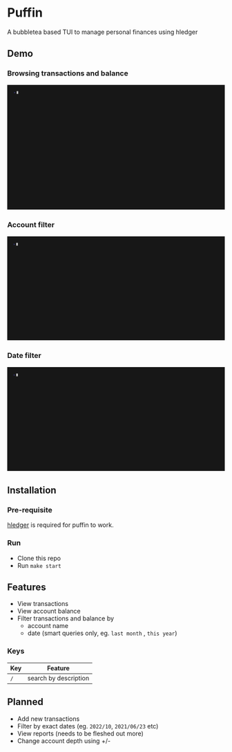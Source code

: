 # Puffin
A bubbletea based TUI to manage personal finances using hledger

## Demo

### Browsing transactions and balance

<a href="./altscreen-toggle/main.go">
  <img width="750" src="gifs/browse.gif" />
</a>

### Account filter

<a href="./altscreen-toggle/main.go">
  <img width="750" src="gifs/account_filter.gif" />
</a>

### Date filter

<a href="./altscreen-toggle/main.go">
  <img width="750" src="gifs/date_filter.gif" />
</a>

## Installation

### Pre-requisite

[hledger](https://hledger.org/) is required for puffin to work.

### Run

* Clone this repo
* Run `make start`

## Features
- View transactions
- View account balance
- Filter transactions and balance by 
    - account name
    - date (smart queries only, eg. `last month` , `this year`)

### Keys

| Key | Feature |
| --- | --- |
| `/` | search by description |
    
## Planned
- Add new transactions
- Filter by exact dates (eg. `2022/10`, `2021/06/23` etc)
- View reports (needs to be fleshed out more)
- Change account depth using +/-

